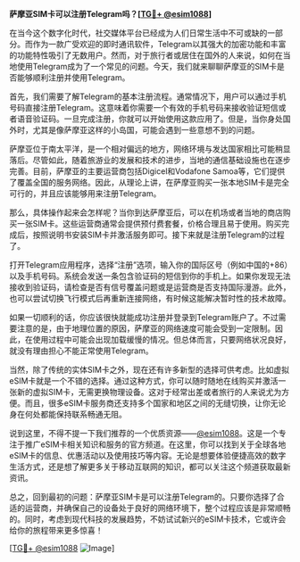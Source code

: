 **萨摩亚SIM卡可以注册Telegram吗？[[TG💪+ @esim1088](https://t.me/s/esim1088)]**

在当今这个数字化时代，社交媒体平台已经成为人们日常生活中不可或缺的一部分。而作为一款广受欢迎的即时通讯软件，Telegram以其强大的加密功能和丰富的功能特性吸引了无数用户。然而，对于旅行者或居住在国外的人来说，如何在当地使用Telegram成为了一个常见的问题。今天，我们就来聊聊萨摩亚的SIM卡是否能够顺利注册并使用Telegram。

首先，我们需要了解Telegram的基本注册流程。通常情况下，用户可以通过手机号码直接注册Telegram。这意味着你需要一个有效的手机号码来接收验证短信或者语音验证码。一旦完成注册，你就可以开始使用这款应用了。但是，当你身处国外时，尤其是像萨摩亚这样的小岛国，可能会遇到一些意想不到的问题。

萨摩亚位于南太平洋，是一个相对偏远的地方，网络环境与发达国家相比可能稍显落后。尽管如此，随着旅游业的发展和技术的进步，当地的通信基础设施也在逐步完善。目前，萨摩亚的主要运营商包括Digicel和Vodafone Samoa等，它们提供了覆盖全国的服务网络。因此，从理论上讲，在萨摩亚购买一张本地SIM卡是完全可行的，并且应该能够用来注册Telegram。

那么，具体操作起来会怎样呢？当你到达萨摩亚后，可以在机场或者当地的商店购买一张SIM卡。这些运营商通常会提供预付费套餐，价格合理且易于使用。购买完成后，按照说明书安装SIM卡并激活服务即可。接下来就是注册Telegram的过程了。

打开Telegram应用程序，选择“注册”选项，输入你的国际区号（例如中国的+86）以及手机号码。系统会发送一条包含验证码的短信到你的手机上。如果你发现无法接收到验证码，请检查是否有信号覆盖问题或是运营商是否支持国际漫游。此外，也可以尝试切换飞行模式后再重新连接网络，有时候这能解决暂时性的技术故障。

如果一切顺利的话，你应该很快就能成功注册并登录到Telegram账户了。不过需要注意的是，由于地理位置的原因，萨摩亚的网络速度可能会受到一定限制。因此，在使用过程中可能会出现加载缓慢的情况。但总体而言，只要网络状况良好，就没有理由担心不能正常使用Telegram。

当然，除了传统的实体SIM卡之外，现在还有许多新型的选择可供考虑。比如虚拟eSIM卡就是一个不错的选择。通过这种方式，你可以随时随地在线购买并激活一张新的虚拟SIM卡，无需更换物理设备。这对于经常出差或者旅行的人来说尤为方便。而且，很多eSIM卡服务商还支持多个国家和地区之间的无缝切换，让你无论身在何处都能保持联系畅通无阻。

说到这里，不得不提一下我们推荐的一个优质资源——[@esim1088](https://t.me/s/esim1088)。这是一个专注于推广eSIM卡相关知识和服务的官方频道。在这里，你可以找到关于全球各地eSIM卡的信息、优惠活动以及使用技巧等内容。无论是想要体验便捷高效的数字生活方式，还是想了解更多关于移动互联网的知识，都可以关注这个频道获取最新资讯。

总之，回到最初的问题：萨摩亚SIM卡是可以注册Telegram的。只要你选择了合适的运营商，并确保自己的设备处于良好的网络环境下，整个过程应该是非常顺畅的。同时，考虑到现代科技的发展趋势，不妨试试新兴的eSIM卡技术，它或许会给你的旅程带来更多惊喜！

[[TG💪+ @esim1088](https://t.me/s/esim1088) ![Image](https://i.postimg.cc/4NQfJmqS/Snipaste-2025-05-13-00-14-12.png)]